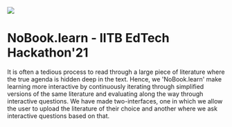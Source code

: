 ![](https://cdn.discordapp.com/attachments/816186705991696406/820705097352216626/Screenshot_2021-03-14_at_22.33.48.png)
# NoBook.learn - IITB EdTech Hackathon'21
It is often a tedious process to read through a large piece of literature where the true agenda is hidden deep in the text. Hence, we 'NoBook.learn' make learning more interactive by continuously iterating through simplified versions of the same literature and evaluating along the way through interactive questions. We have made two-interfaces, one in which we allow the user to upload the literature of their choice and another where we ask interactive questions based on that. 
